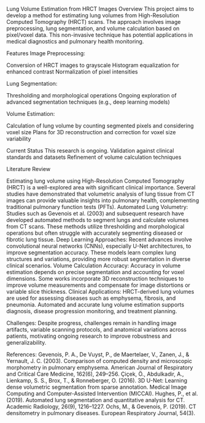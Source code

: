 Lung Volume Estimation from HRCT Images
Overview
This project aims to develop a method for estimating lung volumes from High-Resolution Computed Tomography (HRCT) scans. The approach involves image preprocessing, lung segmentation, and volume calculation based on pixel/voxel data. This non-invasive technique has potential applications in medical diagnostics and pulmonary health monitoring.

Features
Image Preprocessing:

Conversion of HRCT images to grayscale
Histogram equalization for enhanced contrast
Normalization of pixel intensities

Lung Segmentation:

Thresholding and morphological operations
Ongoing exploration of advanced segmentation techniques (e.g., deep learning models)

Volume Estimation:

Calculation of lung volume by counting segmented pixels and considering voxel size
Plans for 3D reconstruction and correction for voxel size variability

Current Status
This research is ongoing. 
Validation against clinical standards and datasets
Refinement of volume calculation techniques

Literature Review

Estimating lung volume using High-Resolution Computed Tomography (HRCT) is a well-explored area with significant clinical importance. Several studies have demonstrated that volumetric analysis of lung tissue from CT images can provide valuable insights into pulmonary health, complementing traditional pulmonary function tests (PFTs).
Automated Lung Volumetry:
Studies such as Gevenois et al. (2003) and subsequent research have developed automated methods to segment lungs and calculate volumes from CT scans. These methods utilize thresholding and morphological operations but often struggle with accurately segmenting diseased or fibrotic lung tissue.
Deep Learning Approaches:
Recent advances involve convolutional neural networks (CNNs), especially U-Net architectures, to improve segmentation accuracy. These models learn complex lung structures and variations, providing more robust segmentation in diverse clinical scenarios.
Volume Calculation Accuracy:
Accuracy in volume estimation depends on precise segmentation and accounting for voxel dimensions. Some works incorporate 3D reconstruction techniques to improve volume measurements and compensate for image distortions or variable slice thickness.
Clinical Applications:
HRCT-derived lung volumes are used for assessing diseases such as emphysema, fibrosis, and pneumonia. Automated and accurate lung volume estimation supports diagnosis, disease progression monitoring, and treatment planning.

Challenges:
Despite progress, challenges remain in handling image artifacts, variable scanning protocols, and anatomical variations across patients, motivating ongoing research to improve robustness and generalizability.

References:
Gevenois, P. A., De Vuyst, P., de Maertelaer, V., Zanen, J., & Yernault, J. C. (2003). Comparison of computed density and microscopic morphometry in pulmonary emphysema. American Journal of Respiratory and Critical Care Medicine, 162(6), 249–256.
Çiçek, Ö., Abdulkadir, A., Lienkamp, S. S., Brox, T., & Ronneberger, O. (2016). 3D U-Net: Learning dense volumetric segmentation from sparse annotation. Medical Image Computing and Computer-Assisted Intervention (MICCAI).
Hughes, P., et al. (2019). Automated lung segmentation and quantitative analysis for CT. Academic Radiology, 26(9), 1216–1227.
Ochs, M., & Gevenois, P. (2019). CT densitometry in pulmonary diseases. European Respiratory Journal, 54(3).
